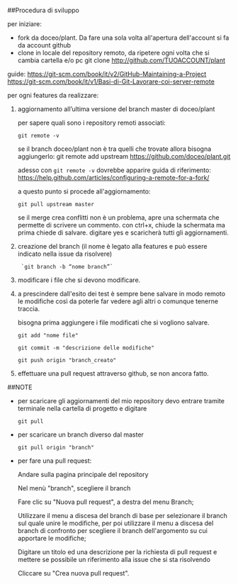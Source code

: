 ﻿##Procedura di sviluppo

per iniziare:
- fork da doceo/plant. Da fare una sola volta all'apertura dell'account
  si fa da account github
- clone in locale del repository remoto, da ripetere ogni volta che si cambia cartella e/o pc
  git clone http://github.com/TUOACCOUNT/plant

guide:
https://git-scm.com/book/it/v2/GitHub-Maintaining-a-Project
https://git-scm.com/book/it/v1/Basi-di-Git-Lavorare-coi-server-remote


per ogni features da realizzare:

1. aggiornamento all’ultima versione del branch master di doceo/plant 

  	per sapere quali sono i repository remoti associati:
	
	`git remote -v`
   
  	se il branch doceo/plant non è tra quelli che trovate allora bisogna aggiungerlo:
	git remote add upstream https://github.com/doceo/plant.git
  	
	adesso con `git remote -v` dovrebbe apparire 
  	guida di riferimento: https://help.github.com/articles/configuring-a-remote-for-a-fork/

	a questo punto si procede all'aggiornamento: 
	
	`git pull upstream master`

	se il merge crea conflitti non è un problema, apre una schermata che permette di scrivere un commento. con ctrl+x, chiude la schermata ma prima chiede di
	salvare. digitare yes e scaricherà tutti gli aggiornamenti. 
  
2. creazione del branch (il nome è legato alla features e può essere indicato nella issue da risolvere) 

        `git branch -b “nome branch”`

3. modificare i file che si devono modificare.

4. a prescindere dall'esito dei test è sempre bene salvare in modo remoto le modifiche così da poterle far vedere agli altri o comunque tenerne traccia.

	bisogna prima aggiungere i file modificati che si vogliono salvare.
	
	`git add "nome file"`
	
	`git commit -m "descrizione delle modifiche"`
	
	`git push origin "branch_creato"`

 5. effettuare una pull request attraverso github, se non ancora fatto.

##NOTE

- per scaricare gli aggiornamenti del mio repository devo entrare tramite terminale nella cartella di progetto e digitare

	`git pull`

- per scaricare un branch diverso dal master

	`git pull origin "branch"`

- per fare una pull request:
        
	Andare sulla pagina principale del repository

	Nel menù "branch", scegliere il branch 

	Fare clic su "Nuova pull request", a destra del menu Branch;

	Utilizzare il menu a discesa del branch di base per selezionare il branch sul quale unire le modifiche, per poi utilizzare il menu a discesa del branch di confronto per scegliere il branch dell'argomento su cui apportare le modifiche;

	Digitare un titolo ed una descrizione per la richiesta di pull request e mettere se possibile un riferimento alla issue che si sta risolvendo

	Cliccare su "Crea nuova pull request". 
